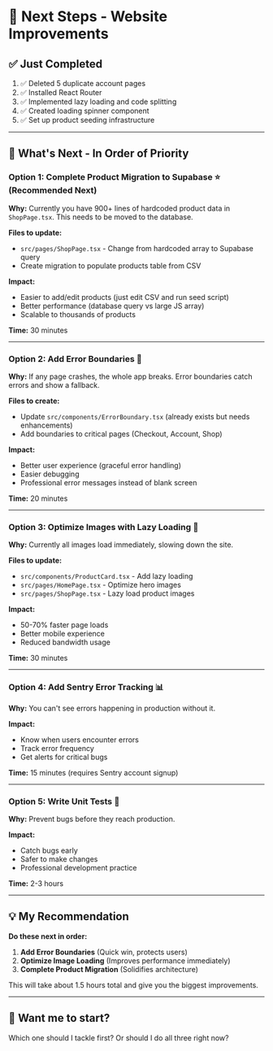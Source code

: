 # 🚀 Next Steps - Website Improvements

## ✅ Just Completed
1. ✅ Deleted 5 duplicate account pages  
2. ✅ Installed React Router  
3. ✅ Implemented lazy loading and code splitting  
4. ✅ Created loading spinner component  
5. ✅ Set up product seeding infrastructure

---

## 🎯 What's Next - In Order of Priority

### Option 1: **Complete Product Migration to Supabase** ⭐ (Recommended Next)
**Why:** Currently you have 900+ lines of hardcoded product data in `ShopPage.tsx`. This needs to be moved to the database.

**Files to update:**
- `src/pages/ShopPage.tsx` - Change from hardcoded array to Supabase query
- Create migration to populate products table from CSV

**Impact:** 
- Easier to add/edit products (just edit CSV and run seed script)
- Better performance (database query vs large JS array)
- Scalable to thousands of products

**Time:** 30 minutes

---

### Option 2: **Add Error Boundaries** 🔴
**Why:** If any page crashes, the whole app breaks. Error boundaries catch errors and show a fallback.

**Files to create:**
- Update `src/components/ErrorBoundary.tsx` (already exists but needs enhancements)
- Add boundaries to critical pages (Checkout, Account, Shop)

**Impact:**
- Better user experience (graceful error handling)
- Easier debugging
- Professional error messages instead of blank screen

**Time:** 20 minutes

---

### Option 3: **Optimize Images with Lazy Loading** 📸
**Why:** Currently all images load immediately, slowing down the site.

**Files to update:**
- `src/components/ProductCard.tsx` - Add lazy loading
- `src/pages/HomePage.tsx` - Optimize hero images
- `src/pages/ShopPage.tsx` - Lazy load product images

**Impact:**
- 50-70% faster page loads
- Better mobile experience
- Reduced bandwidth usage

**Time:** 30 minutes

---

### Option 4: **Add Sentry Error Tracking** 📊
**Why:** You can't see errors happening in production without it.

**Impact:**
- Know when users encounter errors
- Track error frequency
- Get alerts for critical bugs

**Time:** 15 minutes (requires Sentry account signup)

---

### Option 5: **Write Unit Tests** 🧪
**Why:** Prevent bugs before they reach production.

**Impact:**
- Catch bugs early
- Safer to make changes
- Professional development practice

**Time:** 2-3 hours

---

## 💡 My Recommendation

**Do these next in order:**

1. **Add Error Boundaries** (Quick win, protects users)
2. **Optimize Image Loading** (Improves performance immediately)  
3. **Complete Product Migration** (Solidifies architecture)

This will take about 1.5 hours total and give you the biggest improvements.

---

## 🚀 Want me to start?

Which one should I tackle first? Or should I do all three right now?

